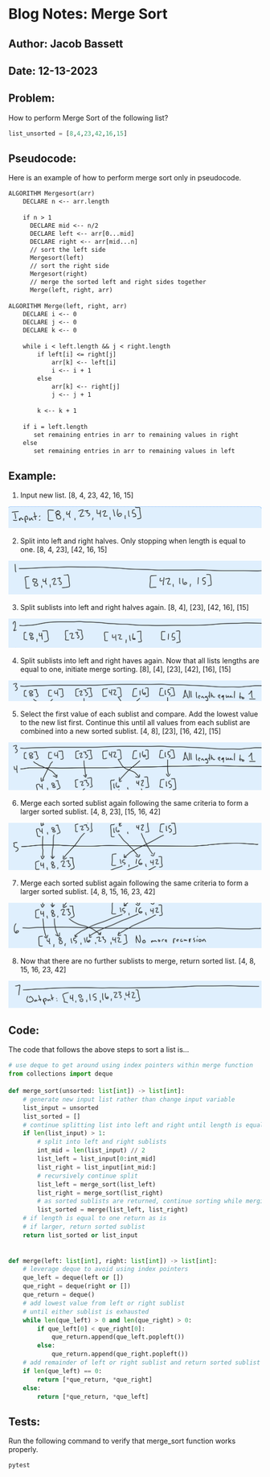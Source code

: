 # Blog Notes: Merge Sort

## Author: Jacob Bassett

## Date: 12-13-2023

## Problem:

How to perform Merge Sort of the following list?

```python
list_unsorted = [8,4,23,42,16,15]
```

## Pseudocode:

Here is an example of how to perform merge sort only in pseudocode.

```
ALGORITHM Mergesort(arr)
    DECLARE n <-- arr.length

    if n > 1
      DECLARE mid <-- n/2
      DECLARE left <-- arr[0...mid]
      DECLARE right <-- arr[mid...n]
      // sort the left side
      Mergesort(left)
      // sort the right side
      Mergesort(right)
      // merge the sorted left and right sides together
      Merge(left, right, arr)

ALGORITHM Merge(left, right, arr)
    DECLARE i <-- 0
    DECLARE j <-- 0
    DECLARE k <-- 0

    while i < left.length && j < right.length
        if left[i] <= right[j]
            arr[k] <-- left[i]
            i <-- i + 1
        else
            arr[k] <-- right[j]
            j <-- j + 1

        k <-- k + 1

    if i = left.length
       set remaining entries in arr to remaining values in right
    else
       set remaining entries in arr to remaining values in left
```

## Example:

1. Input new list. [8, 4, 23, 42, 16, 15]

![input](images/input.png)

2. Split into left and right halves. Only stopping when length is equal to one. [8, 4, 23], [42, 16, 15]

![first](images/1.png)

3. Split sublists into left and right halves again. [8, 4], [23], [42, 16], [15]

![second](images/2.png)

4. Split sublists into left and right haves again. Now that all lists lengths are equal to one, initiate merge sorting. [8], [4], [23], [42], [16], [15]

![third](images/3.png)

5. Select the first value of each sublist and compare. Add the lowest value to the new list first. Continue this until all values from each sublist are combined into a new sorted sublist. [4, 8], [23], [16, 42], [15]

![fourth](images/4.png)

6. Merge each sorted sublist again following the same criteria to form a larger sorted sublist. [4, 8, 23], [15, 16, 42]

![fifth](images/5.png)

7. Merge each sorted sublist again following the same criteria to form a larger sorted sublist. [4, 8, 15, 16, 23, 42]

![sixth](images/6.png)

8. Now that there are no further sublists to merge, return sorted list. [4, 8, 15, 16, 23, 42]

![seventh](images/7.png)

## Code:

The code that follows the above steps to sort a list is...

```python
# use deque to get around using index pointers within merge function
from collections import deque

def merge_sort(unsorted: list[int]) -> list[int]:
    # generate new input list rather than change input variable
    list_input = unsorted
    list_sorted = []
    # continue splitting list into left and right until length is equal to one
    if len(list_input) > 1:
        # split into left and right sublists
        int_mid = len(list_input) // 2
        list_left = list_input[0:int_mid]
        list_right = list_input[int_mid:]
        # recursively continue split
        list_left = merge_sort(list_left)
        list_right = merge_sort(list_right)
        # as sorted sublists are returned, continue sorting while merging
        list_sorted = merge(list_left, list_right)
    # if length is equal to one return as is
    # if larger, return sorted sublist
    return list_sorted or list_input


def merge(left: list[int], right: list[int]) -> list[int]:
    # leverage deque to avoid using index pointers
    que_left = deque(left or [])
    que_right = deque(right or [])
    que_return = deque()
    # add lowest value from left or right sublist
    # until either sublist is exhausted
    while len(que_left) > 0 and len(que_right) > 0:
        if que_left[0] < que_right[0]:
            que_return.append(que_left.popleft())
        else:
            que_return.append(que_right.popleft())
    # add remainder of left or right sublist and return sorted sublist
    if len(que_left) == 0:
        return [*que_return, *que_right]
    else:
        return [*que_return, *que_left]
```


## Tests:

Run the following command to verify that merge_sort function works properly.

```bash
pytest
```
